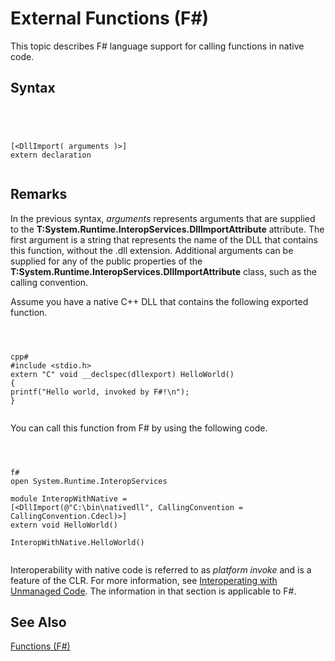 # External Functions (F#)

This topic describes F# language support for calling functions in native code.


## Syntax



```




[<DllImport( arguments )>]
extern declaration


```





## Remarks
In the previous syntax, *arguments* represents arguments that are supplied to the **T:System.Runtime.InteropServices.DllImportAttribute** attribute. The first argument is a string that represents the name of the DLL that contains this function, without the .dll extension. Additional arguments can be supplied for any of the public properties of the **T:System.Runtime.InteropServices.DllImportAttribute** class, such as the calling convention.

Assume you have a native C++ DLL that contains the following exported function.




```



cpp#
#include <stdio.h>
extern "C" void __declspec(dllexport) HelloWorld()
{
printf("Hello world, invoked by F#!\n");
}


```




You can call this function from F# by using the following code.




```



f#
open System.Runtime.InteropServices

module InteropWithNative =
[<DllImport(@"C:\bin\nativedll", CallingConvention = CallingConvention.Cdecl)>]
extern void HelloWorld()

InteropWithNative.HelloWorld()


```




Interoperability with native code is referred to as *platform invoke* and is a feature of the CLR. For more information, see [Interoperating with Unmanaged Code](https://msdn.microsoft.com/en-us/library/sd10k43k.aspx). The information in that section is applicable to F#.


## See Also
[Functions &#40;F&#35;&#41;](Functions-%5BFSharp%5D.md)

